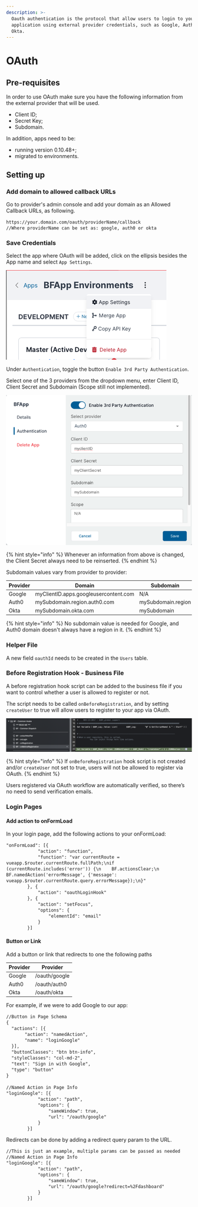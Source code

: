 ```yaml
---
description: >-
  Oauth authentication is the protocol that allow users to login to your
  application using external provider credentials, such as Google, Auth0 or
  Okta.
---
```


# OAuth

## Pre-requisites

In order to use OAuth make sure you have the following information from the external provider that will be used.

* Client ID;
* Secret Key;
* Subdomain.

In addition, apps need to be:

* running version 0.10.48+;
* migrated to environments.

## Setting up

### Add domain to allowed callback URLs

Go to provider's admin console and add your domain as an Allowed Callback URLs, as following.

```
https://your.domain.com/oauth/providerName/callback
//Where providerName can be set as: google, auth0 or okta
```

### Save Credentials

Select the app where OAuth will be added, click on the ellipsis besides the App name and select `App Settings`.

![](<../../.gitbook/assets/image (4).png>)

Under `Authentication`, toggle the button `Enable 3rd Party Authentication`.

Select one of the 3 providers from the dropdown menu, enter Client ID, Client Secret and Subdomain (Scope still not implemented).

![](<../../.gitbook/assets/image (2).png>)

{% hint style="info" %}
Whenever an information from above is changed, the Client Secret always need to be reinserted.
{% endhint %}

Subdomain values vary from provider to provider:

| Provider | Domain                                | Subdomain          |
| -------- | ------------------------------------- | ------------------ |
| Google   | myClientID.apps.googleusercontent.com | N/A                |
| Auth0    | mySubdomain.region.auth0.com          | mySubdomain.region |
| Okta     | mySubdomain.okta.com                  | mySubdomain        |

{% hint style="info" %}
No subdomain value is needed for Google, and Auth0 domain doesn't always have a region in it.
{% endhint %}

### Helper File

A new field `oauthId` needs to be created in the `Users` table.

### Before Registration Hook - Business File

A before registration hook script can be added to the business file if you want  to control whether a user is allowed to register or not.

The script needs to be called `onBeforeRegistration`, and by setting `createUser` to true will allow users to register to your app via OAuth.

![](<../../.gitbook/assets/image (5).png>)

{% hint style="info" %}
If `onBeforeRegistration` hook script is not created and/or `createUser` not set to true, users will not be allowed to register via OAuth.
{% endhint %}

Users registered via OAuth workflow are automatically verified, so there’s no need to send verification emails.

### Login Pages

#### Add action to onFormLoad

In your login page, add the following actions to your onFormLoad:

```
"onFormLoad": [{
            "action": "function",
            "function": "var currentRoute = vueapp.$router.currentRoute.fullPath;\nif (currentRoute.includes('error')) {\n    BF.actionsClear;\n    BF.namedAction('errorMessage', {'message': vueapp.$router.currentRoute.query.errorMessage});\n}"
        }, {
            "action": "oauthLoginHook"
        }, {
            "action": "setFocus",
            "options": {
                "elementId": "email"
            }
        }]
```

#### Button or Link

Add a button or link that redirects to one the following paths

| Provider | Provider      |
| -------- | ------------- |
| Google   | /oauth/google |
| Auth0    | /oauth/auth0  |
| Okta     | /oauth/okta   |

For example, if we were to add  Google to our app:

```
//Button in Page Schema
{
  "actions": [{
       "action": "namedAction",
       "name": "loginGoogle"
  }],
  "buttonClasses": "btn btn-info",
  "styleClasses": "col-md-2",
  "text": "Sign in with Google",
  "type": "button"
}

//Named Action in Page Info
"loginGoogle": [{
            "action": "path",
            "options": {
                "sameWindow": true,
                "url": "/oauth/google"
            }
        }]
```

Redirects can be done by adding a redirect query param to the URL.

```
//This is just an example, multiple params can be passed as needed
//Named Action in Page Info
"loginGoogle": [{
            "action": "path",
            "options": {
                "sameWindow": true,
                "url": "/oauth/google?redirect=%2Fdashboard"
            }
        }]
```
